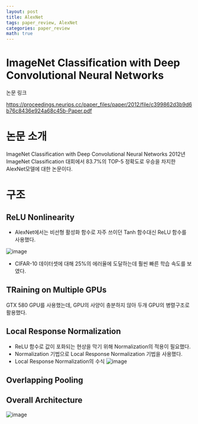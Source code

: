 ```yaml
---
layout: post
title: AlexNet
tags: paper_review, AlexNet
categories: paper_review
math: true
---
```

# ImageNet Classification with Deep Convolutional Neural Networks
 논문 링크

<https://proceedings.neurips.cc/paper_files/paper/2012/file/c399862d3b9d6b76c8436e924a68c45b-Paper.pdf>

# 논문 소개

ImageNet Classification with Deep Convolutional Neural Networks
2012년 ImageNet Classification 대회에서 83.7%의 TOP-5 정확도로 우승을 차지한 AlexNet모델에 대한 논문이다.

# 구조

## ReLU Nonlinearity
- AlexNet에서는 비선형 활성화 함수로 자주 쓰이던 Tanh 함수대신 ReLU 함수를 사용했다.


![image](https://github.com/gndldl/gndldl.github.io/assets/88420734/fc06d8a7-1a94-41a9-8be0-7c885672a2d2)

- CIFAR-10 데이터셋에 대해 25%의 에러율에 도달하는데 훨씬 빠른 학습 속도를 보였다.


## TRaining on Multiple GPUs

GTX 580 GPU를 사용했는데, GPU의 사양이 충분하지 않아 두개 GPU의 병렬구조로 활용했다.
## Local Response Normalization
- ReLU 함수로 값이 포화되는 현상을 막기 위해 Normalization의 적용이 필요했다. 
- Normalization 기법으로 Local Response Normalization 기법을 사용했다.
- Local Response Normalization의 수식
![image](https://github.com/gndldl/gndldl.github.io/assets/88420734/4d519402-6da4-4842-8fe1-f7616cbb8358)

## Overlapping Pooling

## Overall Architecture
![image](https://github.com/gndldl/gndldl.github.io/assets/88420734/c40048ea-87a7-4e9c-a72c-536ad89f42ea)

